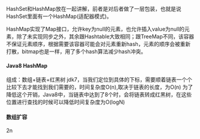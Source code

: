 HashSet和HashMap放在一起讲解，前者是对后者做了一层包装，也就是说HashSet里面有一个HashMap(适配器模式)。

HashMap实现了Map接口，允许key为null的元素，也允许插入value为null的元素，除了未实现同步之外，其余跟Hashtable大致相同；跟TreeMap不同，该容器不保证元素顺序，根据需要该容器可能会对元素重新hash，元素的顺序会被重新打散，bitmap也是一样，用了多个hash算法减少hash冲突。

#### Java8 HashMap
组成：数组+链表+红黑树
jdk7，当我们定位到具体的下标，需要顺着链表一个个比较下去才能找到我们需要的，时间复杂度O(n),取决于链表的长度，为O(n)
为了降低这个开销，Java8中，当链表中达到了8个时，会将链表转成红黑树，在这些位置进行查找的时候可以降低时间复杂度为O(logN)

#### 数组扩容
2n